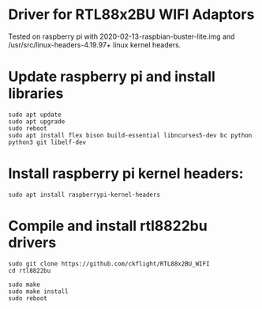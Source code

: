 # Driver for RTL88x2BU WIFI Adaptors

Tested on raspberry pi with 2020-02-13-raspbian-buster-lite.img and /usr/src/linux-headers-4.19.97+ linux kernel headers.

   # Update raspberry pi and install libraries
   
	sudo apt update
	sudo apt upgrade
	sudo reboot
	sudo apt install flex bison build-essential libncurses5-dev bc python python3 git libelf-dev

   # Install raspberry pi kernel headers:

	sudo apt install raspberrypi-kernel-headers

   # Compile and install rtl8822bu drivers
	
	sudo git clone https://github.com/ckflight/RTL88x2BU_WIFI
	cd rtl8822bu

   	sudo make
	sudo make install
	sudo reboot
